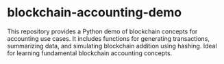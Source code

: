 # blockchain-accounting-demo
This repository provides a Python demo of blockchain concepts for accounting use cases. It includes functions for generating transactions, summarizing data, and simulating blockchain addition using hashing.  Ideal for learning fundamental blockchain accounting concepts.
